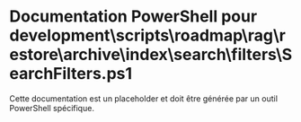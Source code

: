 # Documentation PowerShell pour development\scripts\roadmap\rag\restore\archive\index\search\filters\SearchFilters.ps1

Cette documentation est un placeholder et doit être générée par un outil PowerShell spécifique.
